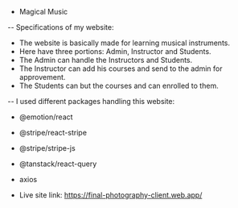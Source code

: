 -   Magical Music

-- Specifications of my website:

-   The website is basically made for learning musical instruments.
-   Here have three portions: Admin, Instructor and Students.
-   The Admin can handle the Instructors and Students.
-   The Instructor can add his courses and send to the admin for approvement.
-   The Students can but the courses and can enrolled to them.

-- I used different packages handling this website:

-   @emotion/react
-   @stripe/react-stripe
-   @stripe/stripe-js
-   @tanstack/react-query
-   axios

-   Live site link: https://final-photography-client.web.app/
